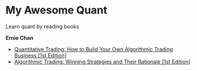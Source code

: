 # My Awesome Quant
Learn quant by reading books

**Ernie Chan**
* [Quantitative Trading: How to Build Your Own Algorithmic Trading Business [1st Edition]](https://www.amazon.com/Quantitative-Trading-Build-Algorithmic-Business/dp/0470284889)
* [Algorithmic Trading: Winning Strategies and Their Rationale [1st Edition]](https://www.amazon.com/Algorithmic-Trading-Winning-Strategies-Rationale/dp/1118460146)
